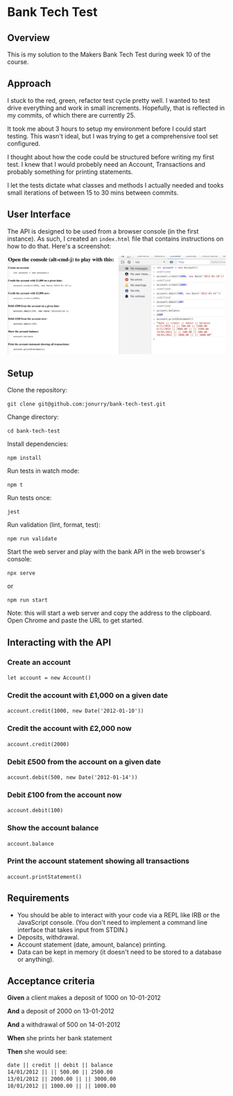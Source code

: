 # Bank Tech Test

## Overview

This is my solution to the Makers Bank Tech Test during week 10 of the course.

## Approach

I stuck to the red, green, refactor test cycle pretty well. I wanted to test
drive everything and work in small increments. Hopefully, that is reflected in
my commits, of which there are currently 25.

It took me about 3 hours to setup my environment before I could start testing.
This wasn't ideal, but I was trying to get a comprehensive tool set configured.

I thought about how the code could be structured before writing my first test. I
knew that I would probebly need an Account, Transactions and probably something
for printing statements.

I let the tests dictate what classes and methods I actually needed and tooks
small iterations of between 15 to 30 mins between commits.

## User Interface

The API is designed to be used from a browser console (in the first instance).
As such, I created an `index.html` file that contains instructions on how to do
that. Here's a screenshot:

![Screenshot of Bank Tech Test User Interface](./screenshot.jpg)

## Setup

Clone the repository:

`git clone git@github.com:jonurry/bank-tech-test.git`

Change directory:

`cd bank-tech-test`

Install dependencies:

`npm install`

Run tests in watch mode:

`npm t`

Run tests once:

`jest`

Run validation (lint, format, test):

`npm run validate`

Start the web server and play with the bank API in the web browser's console:

`npx serve`

or

`npm run start`

Note: this will start a web server and copy the address to the clipboard. Open
Chrome and paste the URL to get started.

## Interacting with the API

### Create an account

`let account = new Account()`

### Credit the account with £1,000 on a given date

`account.credit(1000, new Date('2012-01-10'))`

### Credit the account with £2,000 now

`account.credit(2000)`

### Debit £500 from the account on a given date

`account.debit(500, new Date('2012-01-14'))`

### Debit £100 from the account now

`account.debit(100)`

### Show the account balance

`account.balance`

### Print the account statement showing all transactions

`account.printStatement()`

## Requirements

- You should be able to interact with your code via a REPL like IRB or the
  JavaScript console. (You don't need to implement a command line interface that
  takes input from STDIN.)
- Deposits, withdrawal.
- Account statement (date, amount, balance) printing.
- Data can be kept in memory (it doesn't need to be stored to a database or
  anything).

## Acceptance criteria

**Given** a client makes a deposit of 1000 on 10-01-2012

**And** a deposit of 2000 on 13-01-2012

**And** a withdrawal of 500 on 14-01-2012

**When** she prints her bank statement

**Then** she would see:

```
date || credit || debit || balance
14/01/2012 || || 500.00 || 2500.00
13/01/2012 || 2000.00 || || 3000.00
10/01/2012 || 1000.00 || || 1000.00
```
